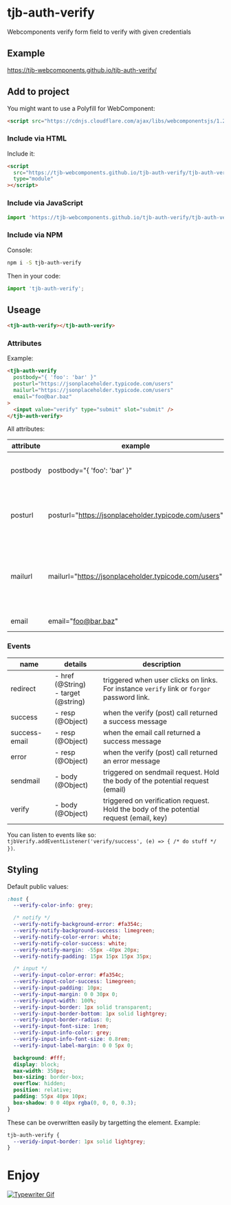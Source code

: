 # tjb-auth-verify

Webcomponents verify form field to verify with given credentials

## Example

https://tjb-webcomponents.github.io/tjb-auth-verify/

## Add to project

You might want to use a Polyfill for WebComponent:

```html
<script src="https://cdnjs.cloudflare.com/ajax/libs/webcomponentsjs/1.2.0/webcomponents-lite.js"></script>
```

### Include via HTML

Include it:

```html
<script
  src="https://tjb-webcomponents.github.io/tjb-auth-verify/tjb-auth-verify.min.js"
  type="module"
></script>
```

### Include via JavaScript

```JavaScript
import 'https://tjb-webcomponents.github.io/tjb-auth-verify/tjb-auth-verify.min.js'
```

### Include via NPM

Console:

```bash
npm i -S tjb-auth-verify
```

Then in your code:

```JavaScript
import 'tjb-auth-verify';
```

## Useage

```html
<tjb-auth-verify></tjb-auth-verify>
```

### Attributes

Example:

```html
<tjb-auth-verify
  postbody="{ 'foo': 'bar' }"
  posturl="https://jsonplaceholder.typicode.com/users"
  mailurl="https://jsonplaceholder.typicode.com/users"
  email="foo@bar.baz"
>
  <input value="verify" type="submit" slot="submit" />
</tjb-auth-verify>
```

All attributes:

| attribute | example                                              | description                                                                                                                     |
| --------- | ---------------------------------------------------- | ------------------------------------------------------------------------------------------------------------------------------- |
| postbody  | postbody="{ 'foo': 'bar' }"                          | JSON Object that will be added to the remote verify POSt call.                                                                  |
| posturl   | posturl="https://jsonplaceholder.typicode.com/users" | `URL` that will be called with a `POST` call and credentials as `application/json` body                                         |
| mailurl   | mailurl="https://jsonplaceholder.typicode.com/users" | `URL` that will be called with a `POST` call as `application/json` body. The component will send out a `POST` on initialization |
| email     | email="foo@bar.baz"                                  | E-Mail that will be used for calls                                                                                              |

### Events

| name          | details                                  | description                                                                                |
| ------------- | ---------------------------------------- | ------------------------------------------------------------------------------------------ |
| redirect      | - href (@String) <br> - target (@string) | triggered when user clicks on links. For instance `verify` link or `forgor` password link. |
| success       | - resp (@Object)                         | when the verify (post) call returned a success message                                     |
| success-email | - resp (@Object)                         | when the email call returned a success message                                             |
| error         | - resp (@Object)                         | when the verify (post) call returned an error message                                      |
| sendmail      | - body (@Object)                         | triggered on sendmail request. Hold the body of the potential request (email)              |
| verify        | - body (@Object)                         | triggered on verification request. Hold the body of the potential request (email, key)     |

You can listen to events like so: `tjbVerify.addEventListener('verify/success', (e) => { /* do stuff */ })`.

## Styling

Default public values:

```css
:host {
  --verify-color-info: grey;

  /* notify */
  --verify-notify-background-error: #fa354c;
  --verify-notify-background-success: limegreen;
  --verify-notify-color-error: white;
  --verify-notify-color-success: white;
  --verify-notify-margin: -55px -40px 20px;
  --verify-notify-padding: 15px 15px 15px 35px;

  /* input */
  --verify-input-color-error: #fa354c;
  --verify-input-color-success: limegreen;
  --verify-input-padding: 10px;
  --verify-input-margin: 0 0 30px 0;
  --verify-input-width: 100%;
  --verify-input-border: 1px solid transparent;
  --verify-input-border-bottom: 1px solid lightgrey;
  --verify-input-border-radius: 0;
  --verify-input-font-size: 1rem;
  --verify-input-info-color: grey;
  --verify-input-info-font-size: 0.8rem;
  --verify-input-label-margin: 0 0 5px 0;

  background: #fff;
  display: block;
  max-width: 350px;
  box-sizing: border-box;
  overflow: hidden;
  position: relative;
  padding: 55px 40px 10px;
  box-shadow: 0 0 40px rgba(0, 0, 0, 0.3);
}
```

These can be overwritten easily by targetting the element. Example:

```css
tjb-auth-verify {
  --veridy-input-border: 1px solid lightgrey;
}
```

# Enjoy

[![Typewriter Gif](https://tjb-webcomponents.github.io/html-template-string/typewriter.gif)](http://thibaultjanbeyer.com/)
